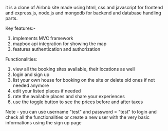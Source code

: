 it is a clone of Airbnb site made using html, css and javascript for frontend and express.js, node.js and mongodb for backend and database handling parts.

Key features:-
  1. implements MVC framework
  2. mapbox api integration for showing the map
  3. features authentication and authorization

Functionalities:
  1. view all the booking sites available, their locations as well
  2. login and sign up
  3. list your own house for  booking on the site or delete old ones if not needed anymore
  4. edit your listed places if needed
  5. rate the available places and share your experiences
  6. use the toggle button to see the prices before and after taxes


Note - you can use username "test" and password = "test" to login and check all the functionalities or create a new user with the very basic informations using the sign up page
